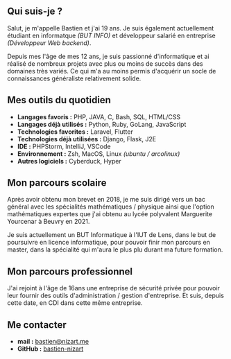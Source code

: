 ## Qui suis-je ?

Salut, je m'appelle Bastien et j'ai 19 ans. Je suis également actuellement étudiant en informatque *(BUT INFO)* et développeur salarié en entreprise *(Développeur Web backend)*.

Depuis mes l'âge de mes 12 ans, je suis passionné d'informatique et ai réalisé de nombreux projets avec plus ou moins de succès dans des domaines très variés. Ce qui m'a au moins permis d'acquérir un socle de connaissances généraliste relativement solide.

## Mes outils du quotidien

* **Langages favoris :** PHP, JAVA, C, Bash, SQL, HTML/CSS
* **Langages déjà utilisés :** Python, Ruby, GoLang, JavaScript
* **Technologies favorites :**  Laravel, Flutter
* **Technologies déjà utilisées :** Django, Flask, J2E
* **IDE :** PHPStorm, IntelliJ, VSCode
* **Environnement :** Zsh, MacOS, Linux *(ubuntu / arcolinux)*
* **Autres logiciels :** Cyberduck, Hyper

## Mon parcours scolaire

Après avoir obtenu mon brevet en 2018, je me suis dirigé vers un bac général avec les spécialités mathématiques / physique ainsi que l'option mathématiques expertes que j'ai obtenu au lycée polyvalent Marguerite Yourcenar à Beuvry en 2021.

Je suis actuellement un BUT Informatique à l'IUT de Lens, dans le but de poursuivre en licence informatique, pour pouvoir finir mon parcours en master, dans la spécialité qui m'aura le plus plu durant ma future formation.

## Mon parcours professionnel

J'ai rejoint à l'âge de 16ans une entreprise de sécurité privée pour pouvoir leur fournir des outils d'administration / gestion d'entreprise. Et suis, depuis cette date, en CDI dans cette même entreprise.

## Me contacter

* **mail :** bastien@nizart.me
* **GitHub :** [bastien-nizart](https://github.com/bastien-nizart)
